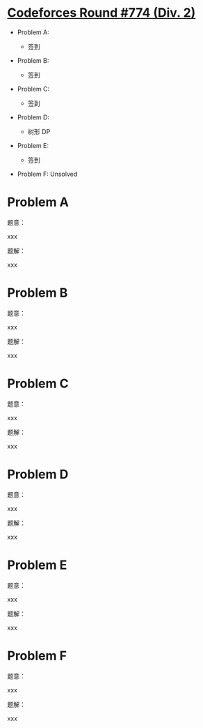 # [Codeforces Round #774 (Div. 2)](https://codeforces.com/contest/1646)

- Problem A:

  - 签到

- Problem B:

  - 签到

- Problem C:

  - 签到

- Problem D:

  - 树形 DP

- Problem E:

  - 签到

- Problem F: Unsolved


# Problem A

题意：

xxx

题解：

xxx

# Problem B

题意：

xxx

题解：

xxx

# Problem C

题意：

xxx

题解：

xxx

# Problem D

题意：

xxx

题解：

xxx

# Problem E

题意：

xxx

题解：

xxx

# Problem F

题意：

xxx

题解：

xxx
